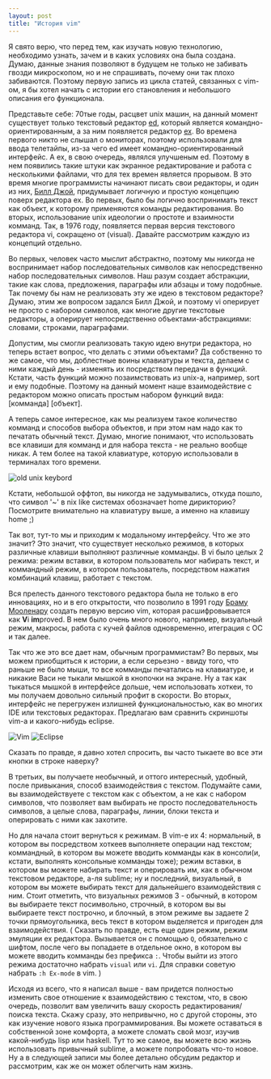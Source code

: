 ```yaml
---
layout: post
title: "История vim"
---
```


Я свято верю, что перед тем, как изучать новую технологию, необходимо узнать, зачем и в каких условиях она была создана. Думаю, данные знания позволяют в будущем не только не забивать гвозди микроскопом, но и не спрашивать, почему они так плохо забиваются. Поэтому первую запись из цикла статей, связанных с vim-ом, я бы хотел начать с истории его становления и небольшого описания его функционала.

Представьте себе: 70тые годы, расцвет unix машин, на данный момент существует только текстовый редактор [ed](http://en.wikipedia.org/wiki/Ed_(text_editor)), который является командно-ориентированным, а за ним появляется редактор [ex](http://en.wikipedia.org/wiki/Ex_(text_editor)). Во времена первого никто не слышал о мониторах, поэтому использовали для ввода телетайпы, из-за чего ed имеет командно-ориентированный интерфейс. А ex, в свою очередь, являлся улучшеным ed. Поэтому в нем появились такие штуки как экранное редактирование и работа с несколькими файлами, что для тех времен является прорывом. В это время многие программисты начинают писать свои редакторы, и один из них, [Билл Джой](http://en.wikipedia.org/wiki/Bill_Joy), придумывает логичную и простую концепцию поверх редактора ex. Во первых, было бы логично воспринимать текст как объект, к которому применяются команды редактирования. Во вторых, использование unix идеологии о простоте и взаимности комманд. Так, в 1976 году, появляется первая версия текстового редактора vi, сокращено от (visual). Давайте рассмотрим каждую из концепций отдельно.

Во первых, человек часто мыслит абстрактно, поэтому мы никогда не воспринимает набор последовательных символов как непосредственно набор последовательных символов. Наш разум создает абстракции, такие как слова, предложения, параграфы или абзацы и тому подобные. Так почему бы нам не реализовать эту же идею в текстовом редакторе? Думаю, этим же вопросом задался Билл Джой, и поэтому vi оперирует не просто с набором символов, как многие другие текстовые редакторы, а оперирует непосредственно объектами-абстракциями: словами, строками, параграфами.

Допустим, мы смогли реализовать такую идею внутри редактора, но теперь встает вопрос, что делать с этими объектами? Да собственно то же самое, что мы, доблестные воины клавиатуры и текста, делаем с ними каждый день - изменять их посредством передачи в функций. Кстати, часть функций можно позаимствовать из unix-а, например, sort и ему подобные. Поэтому на данный момент наше взаимодействие с редактором можно описать простым набором функций вида: [комманда] [объект].

А теперь самое интересное, как мы реализуем такое количество комманд и способов выбора объектов, и при этом нам надо как то печатать обычный текст. Думаю, многие понимают, что использовать все клавиши для комманд и для набора текста - не реально вообще никак. А тем более на такой клавиатуре, которую использовали в терминалах того времени.

![old unix keybord](http://upload.wikimedia.org/wikipedia/commons/thumb/a/a0/KB_Terminal_ADM3A.svg/1000px-KB_Terminal_ADM3A.svg.png)

Кстати, небольшой оффтоп, вы никогда не задумывались, откуда пошло, что символ '~' в nix like системах обозначает home дирикторию? Посмотрите внимательно на клавиатуру выше, а именно на клавишу home ;)

Так вот, тут-то мы и приходим к модальному интерфейсу. Что же это значит? Это значит, что существует несколько режимов, в которых различные клавиши выполняют различные комманды. В vi было целых 2 режима: режим вставки, в котором пользователь мог набирать текст, и коммандный режим, в котором пользователь, посредством нажатия комбинаций клавиш, работает с текстом.

Вся прелесть данного текстового редактора была не только в его инновациях, но и в его открытости, что позволило в 1991 году [Браму Мооленару](http://en.wikipedia.org/wiki/Bram_Moolenaar) создать первую версию vim, которая расшифровывается как **V**i **im**proved. В нем было очень много нового, например, визуальный режим, макросы, работа с кучей файлов одновременно, итеграция с ОС и так далее.

Так что же это все дает нам, обычным программистам? Во первых, мы можем приобщиться к истории, а если серьезно - ввиду того, что раньше не было мыши, то все комманды печатались на клавиатуре, и никакие Васи не тыкали мышкой в кнопочки на экране. Ну а так как тыкаться мышкой в интерфейсе дольше, чем использовать хоткеи, то мы получаем довольно сильный профит в скорости. Во вторых, интерфейс не перегружен излишней функциональностью, как во многих IDE или текстовых редакторах. Предлагаю вам сравнить скриншоты vim-а и какого-нибудь eclipse. 

![Vim](http://2.bp.blogspot.com/_ZzOZmj1dP0c/TNcTx8DygaI/AAAAAAAAA0Q/Ar2BsQs11VI/s1600/gvim.png)
![Eclipse](http://upload.wikimedia.org/wikipedia/commons/thumb/d/df/Eclipse_4.3.Kepler_screenshot.png/800px-Eclipse_4.3.Kepler_screenshot.png)

Сказать по правде, я давно хотел спросить, вы часто тыкаете во все эти кнопки в cтроке наверху?

В третьих, вы получаете необычный, и оттого интересный, удобный, после привыкания, способ взаимодействия с текстом. Подумайте сами, вы взаимодействуете с текстом как с объектом, а не как с набором символов, что позволяет вам выбирать не просто последовательность символов, а целые слова, параграфы, линии, блоки текста и оперировать с ними как захотите.

Но для начала стоит вернуться к режимам. В vim-е их 4: нормальный, в котором вы посредством хоткеев выполняете операции над текстом; коммандный, в котором вы можете вводить комманды как в консоли(и, кстати, выполнять консольные комманды тоже); режим вставки, в котором вы можете набирать текст и оперировать им, как в обычном текстовом редакторе, а-ля sublime; ну и последний, визуальный, в котором вы можете выбирать текст для дальнейшего взаимодействия с ним. Стоит отметить, что визуальных режимов 3 - обычный, в котором вы выбираете текст посимвольно, строчный, в котором вы вы выбираете текст построчно, и блочный, в этом режиме вы задаете 2 точки прямоугольника, весь текст в котором выделяется и пригоден для взаимодействия. ( Сказать по правде, есть еще один режим, режим эмуляции ex редактора. Вызывается он с помощью `Q`, обязательно с шифтом, после чего вы попадаете в отдельное окно, в котором вы можете вводить комманды без префикса `:`. Чтобы выйти из этого режима достаточно набрать `visual` или `vi`. Для справки советую набрать `:h Ex-mode` в vim. )

Исходя из всего, что я написал выше - вам придется полностью изменить свое отношение к взаимодействию с текстом, что, в свою очередь, позволит вам увеличить вашу скорость редактирования/поиска текста. Скажу сразу, это непривычно, но с другой стороны, это как изучение нового языка программирования. Вы можете оставаться в собственной зоне комфорта, а можете сломать свой мозг, изучив какой-нибудь lisp или haskell. Тут то же самое, вы можете всю жизнь использовать привычный sublime, а можете попробовать что-то новое. Ну а в следующей записи мы более детально обсудим редактор и рассмотрим, как же он может облегчить нам жизнь.
